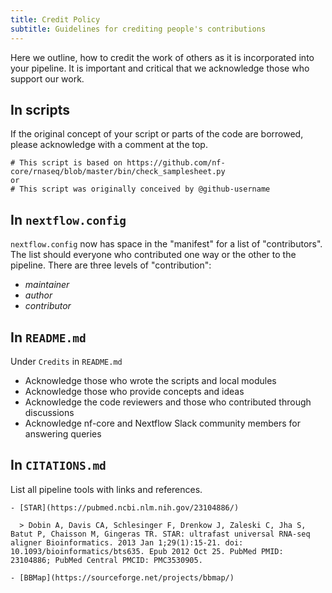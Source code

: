 ```yaml
---
title: Credit Policy
subtitle: Guidelines for crediting people's contributions
---
```


Here we outline, how to credit the work of others as it is incorporated into your pipeline. It is important and critical that we acknowledge those who support our work.

## In scripts

If the original concept of your script or parts of the code are borrowed, please acknowledge with a comment at the top.

```
# This script is based on https://github.com/nf-core/rnaseq/blob/master/bin/check_samplesheet.py
or
# This script was originally conceived by @github-username
```

## In `nextflow.config`

`nextflow.config` now has space in the "manifest" for a list of "contributors".
The list should everyone who contributed one way or the other to the pipeline.
There are three levels of "contribution":

- _maintainer_
- _author_
- _contributor_

## In `README.md`

Under `Credits` in `README.md`

- Acknowledge those who wrote the scripts and local modules
- Acknowledge those who provide concepts and ideas
- Acknowledge the code reviewers and those who contributed through discussions
- Acknowledge nf-core and Nextflow Slack community members for answering queries

## In `CITATIONS.md`

List all pipeline tools with links and references.

```
- [STAR](https://pubmed.ncbi.nlm.nih.gov/23104886/)

  > Dobin A, Davis CA, Schlesinger F, Drenkow J, Zaleski C, Jha S, Batut P, Chaisson M, Gingeras TR. STAR: ultrafast universal RNA-seq aligner Bioinformatics. 2013 Jan 1;29(1):15-21. doi: 10.1093/bioinformatics/bts635. Epub 2012 Oct 25. PubMed PMID: 23104886; PubMed Central PMCID: PMC3530905.

- [BBMap](https://sourceforge.net/projects/bbmap/)
```
